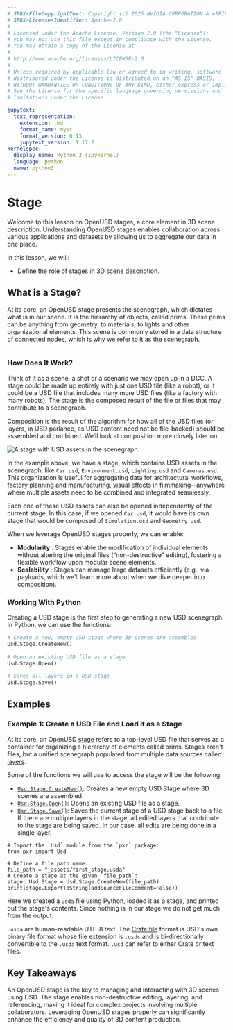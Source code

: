 ```yaml
---
# SPDX-FileCopyrightText: Copyright (c) 2025 NVIDIA CORPORATION & AFFILIATES. All rights reserved.
# SPDX-License-Identifier: Apache-2.0
#
# Licensed under the Apache License, Version 2.0 (the "License");
# you may not use this file except in compliance with the License.
# You may obtain a copy of the License at
#
# http://www.apache.org/licenses/LICENSE-2.0
#
# Unless required by applicable law or agreed to in writing, software
# distributed under the License is distributed on an "AS IS" BASIS,
# WITHOUT WARRANTIES OR CONDITIONS OF ANY KIND, either express or implied.
# See the License for the specific language governing permissions and
# limitations under the License.

jupytext:
  text_representation:
    extension: .md
    format_name: myst
    format_version: 0.13
    jupytext_version: 1.17.2
kernelspec:
  display_name: Python 3 (ipykernel)
  language: python
  name: python3
---
```


# Stage

Welcome to this lesson on OpenUSD stages, a core element in 3D scene description. Understanding OpenUSD stages enables collaboration across various applications and datasets by allowing us to aggregate our data in one place.

In this lesson, we will:
* Define the role of stages in 3D scene description.

## What is a Stage?

At its core, an OpenUSD stage presents the scenegraph, which dictates what is in our scene. It is the hierarchy of objects, called prims. These prims can be anything from geometry, to materials, to lights and other organizational elements. This scene is commonly stored in a data structure of connected nodes, which is why we refer to it as the scenegraph.

```{kaltura} 1_cm4ehcvo
```

### How Does It Work?

Think of it as a scene, a shot or a scenario we may open up in a DCC. A stage could be made up entirely with just one USD file (like a robot), or it could be a USD file that includes many more USD files (like a factory with many robots). The stage is the composed result of the file or files that may contribute to a scenegraph.

Composition is the result of the algorithm for how all of the USD files (or layers, in USD parlance, as USD content need not be file-backed) should be assembled and combined. We’ll look at composition more closely later on.

![A stage with USD assets in the scenegraph.](../images/foundations/11.png)

In the example above, we have a stage, which contains USD assets in the scenegraph, like `Car.usd`, `Environment.usd`, `Lighting.usd` and `Cameras.usd`. This organization is useful for aggregating data for architectural workflows, factory planning and manufacturing, visual effects in filmmaking--anywhere where multiple assets need to be combined and integrated
seamlessly.

Each one of these USD assets can also be opened independently of the current stage. In this case, if we opened `Car.usd`, it would have its own stage that would be composed of `Simulation.usd` and `Geometry.usd`.

When we leverage OpenUSD stages properly, we can enable:

* **Modularity** : Stages enable the modification of individual elements without altering the original files (“non-destructive” editing), fostering a flexible workflow upon modular scene elements.
* **Scalability** : Stages can manage large datasets efficiently (e.g., via payloads, which we’ll learn more about when we dive deeper into composition).

### Working With Python

Creating a USD stage is the first step to generating a new USD scenegraph. In Python, we can use the functions:

```python
# Create a new, empty USD stage where 3D scenes are assembled
Usd.Stage.CreateNew()
  
# Open an existing USD file as a stage
Usd.Stage.Open()
  
# Saves all layers in a USD stage
Usd.Stage.Save()
```

## Examples

### Example 1: Create a USD File and Load it as a Stage

At its core, an OpenUSD [stage](https://openusd.org/release/glossary.html#usdglossary-stage) refers to a top-level USD file that serves as a container for organizing a hierarchy of elements called prims. Stages aren't files, but a unified scenegraph populated from multiple data sources called [layers](https://openusd.org/release/glossary.html#usdglossary-layer).

Some of the functions we will use to access the stage will be the following:
- [`Usd.Stage.CreateNew()`](https://openusd.org/release/api/class_usd_stage.html#a50c3f0a412aee9decb010787e5ca2e3e): Creates a new empty USD Stage where 3D scenes are assembled.
- [`Usd.Stage.Open()`](https://openusd.org/release/api/class_usd_stage.html#ad3e185c150ee38ae13fb76115863d108): Opens an existing USD file as a stage.
- [`Usd.Stage.Save()`](https://openusd.org/release/api/class_usd_stage.html#adefa2f7ebfc4d8c09f0cd54419aa36c4): Saves the current stage of a USD stage back to a file. If there are multiple layers in the stage, all edited layers that contribute to the stage are being saved. In our case, all edits are being done in a single layer.
   
```{code-cell}
# Import the `Usd` module from the `pxr` package:
from pxr import Usd

# Define a file path name:
file_path = "_assets/first_stage.usda"
# Create a stage at the given `file_path`:
stage: Usd.Stage = Usd.Stage.CreateNew(file_path)
print(stage.ExportToString(addSourceFileComment=False))
```

Here we created a `usda` file using Python, loaded it as a stage, and printed out the stage's contents. Since nothing is in our stage we do not get much from the output.

`.usda` are human-readable UTF-8 text. The [Crate file](https://openusd.org/release/glossary.html#crate-file-format) format is USD's own binary file format whose file extension is `.usdc` and is bi-directionally convertible to the `.usda` text format. `.usd` can refer to either Crate or text files. 


## Key Takeaways

An OpenUSD stage is the key to managing and interacting with 3D scenes using USD. The stage enables non-destructive editing, layering, and referencing, making it ideal for complex projects involving multiple collaborators. Leveraging OpenUSD stages properly can significantly enhance the efficiency
and quality of 3D content production.
